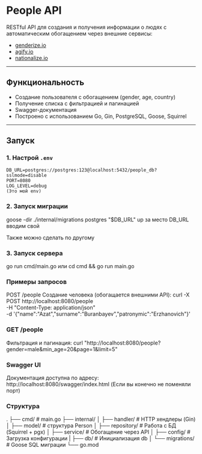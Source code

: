 # People API

RESTful API для создания и получения информации о людях с автоматическим обогащением через внешние сервисы:
- [genderize.io](https://genderize.io)
- [agify.io](https://agify.io)
- [nationalize.io](https://nationalize.io)

---

## Функциональность

-  Создание пользователя с обогащением (gender, age, country)
-  Получение списка с фильтрацией и пагинацией
-  Swagger-документация
-  Построено с использованием Go, Gin, PostgreSQL, Goose, Squirrel

---

##  Запуск

### 1. Настрой `.env`

```env
DB_URL=postgres://postgres:123@localhost:5432/people_db?sslmode=disable
PORT=8080
LOG_LEVEL=debug
(Это мой env)
```
### 2. Запуск миграции
goose -dir ./internal/migrations postgres "$DB_URL" up
за место DB_URL вводим свой

Также можно сделать по другому

### 3. Запуск сервера
go run cmd/main.go 
или 
cd cmd && go run main.go

### Примеры запросов
POST /people
Создание человека (обогащается внешними API):
curl -X POST http://localhost:8080/people \
  -H "Content-Type: application/json" \
  -d '{"name":"Azat","surname":"Buranbayev","patronymic":"Erzhanovich"}'

### GET /people
Фильтрация и пагинация:
curl "http://localhost:8080/people?gender=male&min_age=20&page=1&limit=5"

### Swagger UI
Документация доступна по адресу:
http://localhost:8080/swagger/index.html
(Если вы конечно не поменяли порт)

### Структура
.
├── cmd/                    # main.go
├── internal/
│   ├── handler/            # HTTP хендлеры (Gin)
│   ├── model/              # структура Person
│   ├── repository/         # Работа с БД (Squirrel + pgx)
│   ├── service/            # Обогащение через API
│   ├── config/             # Загрузка конфигурации
|   ├── db/                 # Инициализация db
│   └── migrations/         # Goose SQL миграции
└── go.mod







